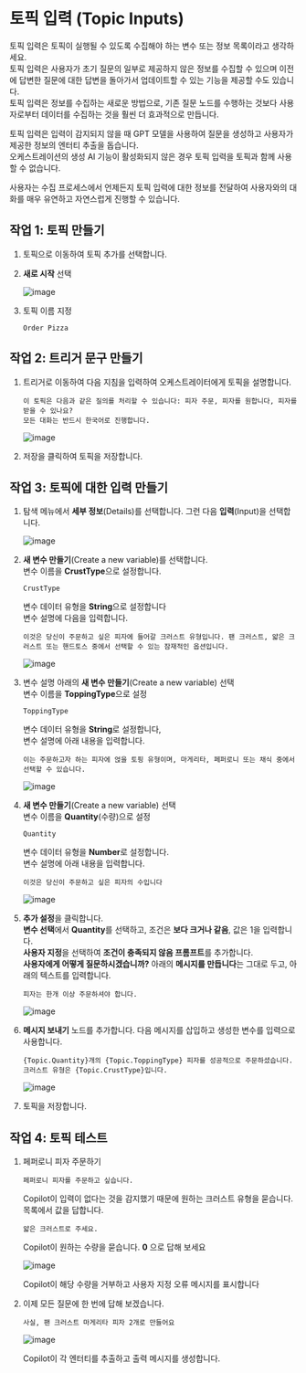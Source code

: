 # 토픽 입력 (Topic Inputs)

토픽 입력은 토픽이 실행될 수 있도록 수집해야 하는 변수 또는 정보 목록이라고 생각하세요.</br> 
토픽 입력은 사용자가 초기 질문의 일부로 제공하지 않은 정보를 수집할 수 있으며 이전에 답변한 질문에 대한 답변을 돌아가서 업데이트할 수 있는 기능을 제공할 수도 있습니다.</br>
토픽 입력은 정보를 수집하는 새로운 방법으로, 기존 질문 노드를 수행하는 것보다 사용자로부터 데이터를 수집하는 것을 훨씬 더 효과적으로 만듭니다.

토픽 입력은 입력이 감지되지 않을 때 GPT 모델을 사용하여 질문을 생성하고 사용자가 제공한 정보의 엔터티 추출을 돕습니다.</br>
오케스트레이션의 생성 AI 기능이 활성화되지 않은 경우 토픽 입력을 토픽과 함께 사용할 수 없습니다.

사용자는 수집 프로세스에서 언제든지 토픽 입력에 대한 정보를 전달하여 사용자와의 대화를 매우 유연하고 자연스럽게 진행할 수 있습니다.


## 작업 1: 토픽 만들기

1. 토픽으로 이동하여 토픽 추가를 선택합니다.

2. **새로 시작** 선택

   ![image](https://github.com/user-attachments/assets/6627eb3c-1294-4bda-bba3-737e650e0917)


3. 토픽 이름 지정
   ```
   Order Pizza
   ```

## 작업 2: 트리거 문구 만들기

1. 트리거로 이동하여 다음 지침을 입력하여 오케스트레이터에게 토픽을 설명합니다.

   ```
   이 토픽은 다음과 같은 질의를 처리할 수 있습니다: 피자 주문, 피자를 원합니다, 피자를 받을 수 있나요?
   모든 대화는 반드시 한국어로 진행합니다. 
   ```

   ![image](https://github.com/user-attachments/assets/ee6a9a00-dcdb-4bd5-9bee-37c04b90f747)


   
2. 저장을 클릭하여 토픽을 저장합니다.



## 작업 3: 토픽에 대한 입력 만들기

1. 탐색 메뉴에서 **세부 정보**(Details)를 선택합니다. 그런 다음 **입력**(Input)을 선택합니다.

    ![image](https://github.com/user-attachments/assets/b673c0ae-f9cd-4e50-800b-037abe60ce1b)

2. **새 변수 만들기**(Create a new variable)를 선택합니다.</br>
   변수 이름을 **CrustType**으로 설정합니다.</br>
   ```
   CrustType
   ```
   변수 데이터 유형을 **String**으로 설정합니다</br>
   변수 설명에 다음을 입력합니다.

   ```
   이것은 당신이 주문하고 싶은 피자에 들어갈 크러스트 유형입니다. 팬 크러스트, 얇은 크러스트 또는 핸드토스 중에서 선택할 수 있는 잠재적인 옵션입니다.
   ```
   
    ![image](https://github.com/user-attachments/assets/327490dd-d084-46f5-822c-c9dc3305c089)

3. 변수 설명 아래의 **새 변수 만들기**(Create a new variable) 선택</br>
   변수 이름을 **ToppingType**으로 설정</br>
   ```
   ToppingType
   ```
   변수 데이터 유형을 **String**로 설정합니다,</br>
   변수 설명에 아래 내용을 입력합니다. 

   ```
   이는 주문하고자 하는 피자에 얹을 토핑 유형이며, 마게리타, 페퍼로니 또는 채식 중에서 선택할 수 있습니다.
   ```

    ![image](https://github.com/user-attachments/assets/3eb5c87f-6e77-44eb-ae3f-21458c6488ff)

4. **새 변수 만들기**(Create a new variable) 선택</br>
   변수 이름을 **Quantity**(수량)으로 설정</br>
   ```
   Quantity
   ```
   변수 데이터 유형을 **Number**로 설정합니다.</br>
   변수 설명에 아래 내용을 입력합니다. 

   ```
   이것은 당신이 주문하고 싶은 피자의 수입니다
   ```
   
    ![image](https://github.com/user-attachments/assets/78ef70b2-d6cd-491a-b75f-2f42ea10ace7)

5. **추가 설정**을 클릭합니다.</br>
    **변수 선택**에서 **Quantity**를 선택하고, 조건은 **보다 크거나 같음**, 값은 1을 입력합니다.</br>
    **사용자 지정**을 선택하여 **조건이 충족되지 않음 프롬프트**를 추가합니다. </br>
    **사용자에게 어떻게 질문하시겠습니까?** 아래의 **메시지를 만듭니다**는 그대로 두고, 아래의 텍스트를 입력합니다.

    ```
    피자는 한개 이상 주문하셔야 합니다.
    ```
    
    ![image](https://github.com/user-attachments/assets/40b70389-bae4-423c-9ebc-f619ae5e4069)


6. **메시지 보내기** 노드를 추가합니다.
   다음 메시지를 삽입하고 생성한 변수를 입력으로 사용합니다.

   ```
   {Topic.Quantity}개의 {Topic.ToppingType} 피자를 성공적으로 주문하셨습니다. 크러스트 유형은 {Topic.CrustType}입니다.
   ```

   ![image](https://github.com/user-attachments/assets/35b4d511-940f-4be9-8b6f-7c3233ff7e0a)


7. 토픽을 저장합니다.


## 작업 4: 토픽 테스트

1. 페퍼로니 피자 주문하기

    ```
    페퍼로니 피자를 주문하고 싶습니다.
    ```
   
    Copilot이 입력이 없다는 것을 감지했기 때문에 원하는 크러스트 유형을 묻습니다. 목록에서 값을 답합니다.
      
    ```
    얇은 크러스트로 주세요.
    ```

    Copilot이 원하는 수량을 묻습니다. **0** 으로 답해 보세요

    ![image](https://github.com/user-attachments/assets/7fc53424-fc5e-4ec7-a49c-7bed3498da60)

    Copilot이 해당 수량을 거부하고 사용자 지정 오류 메시지를 표시합니다

   
3. 이제 모든 질문에 한 번에 답해 보겠습니다.

    ```
    사실, 팬 크러스트 마게리타 피자 2개로 만들어요
    ```
   
    ![image](https://github.com/user-attachments/assets/65c05b19-b499-4b03-9157-4bd44fd266ce)


    Copilot이 각 엔터티를 추출하고 출력 메시지를 생성합니다.





